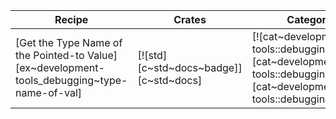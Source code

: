 | Recipe | Crates | Categories |
|--------|--------|------------|
| [Get the Type Name of the Pointed-to Value][ex~development-tools_debugging~type-name-of-val] | [![std][c~std~docs~badge]][c~std~docs] | [![cat~development-tools::debugging][cat~development-tools::debugging~badge]][cat~development-tools::debugging] |
